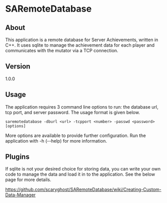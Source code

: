 SARemoteDatabase
================
## About
This application is a remote database for Server Achievements, written in C++.  It uses sqlite to manage the achievement 
data for each player and communicates with the mutator via a TCP connection.

## Version
1.0.0

## Usage
The application requires 3 command line options to run: the database url, tcp port, and server password.  The usage 
format is given below.

    saremotedatabase -dburl <url> -tcpport <number> -passwd <password> [options]

More options are available to provide further configuration.  Run the application with -h (--help) for more information.

## Plugins
If sqlite is not your desired choice for storing data, you can write your own code to manage the data and load it in to 
the application.  See the below page for more details.

https://github.com/scaryghost/SARemoteDatabase/wiki/Creating-Custom-Data-Manager
